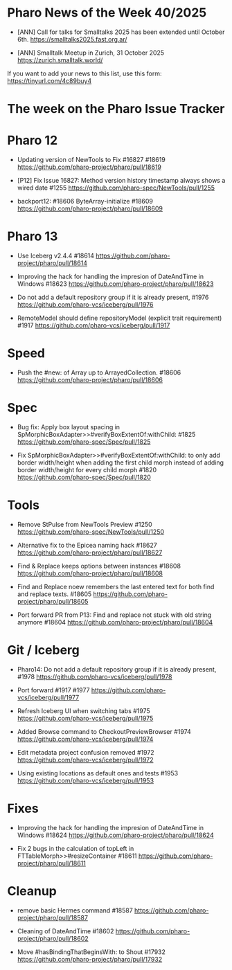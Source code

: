 # Pharo News of the Week 40/2025

- [ANN] Call for talks for Smalltalks 2025 has been extended until October 6th.
	https://smalltalks2025.fast.org.ar/

- [ANN] Smalltalk Meetup in Zurich, 31 October 2025 
	https://zurich.smalltalk.world/


If you want to add your news to this list, use this form: https://tinyurl.com/4c89buy4

# The week on the Pharo Issue Tracker


# Pharo 12

- Updating version of NewTools to Fix #16827 #18619
	https://github.com/pharo-project/pharo/pull/18619

- [P12] Fix Issue 16827: Method version history timestamp always shows a wired date #1255
	https://github.com/pharo-spec/NewTools/pull/1255
	
- backport12: #18606 ByteArray-initialize #18609
	https://github.com/pharo-project/pharo/pull/18609

# Pharo 13

- Use Iceberg v2.4.4 #18614
	https://github.com/pharo-project/pharo/pull/18614

- Improving the hack for handling the impresion of DateAndTime in Windows #18623
	https://github.com/pharo-project/pharo/pull/18623

- Do not add a default repository group if it is already present, #1976
	https://github.com/pharo-vcs/iceberg/pull/1976
	
- RemoteModel should define repositoryModel (explicit trait requirement) #1917
	https://github.com/pharo-vcs/iceberg/pull/1917
	
# Speed

- Push the #new: of Array up to ArrayedCollection. #18606
	https://github.com/pharo-project/pharo/pull/18606
	
# Spec

- Bug fix: Apply box layout spacing in SpMorphicBoxAdapter>>#verifyBoxExtentOf:withChild: #1825
	https://github.com/pharo-spec/Spec/pull/1825
	
- Fix SpMorphicBoxAdapter>>#verifyBoxExtentOf:withChild: to only add border width/height when adding the first child morph instead of adding border width/height for every child morph #1820
	https://github.com/pharo-spec/Spec/pull/1820
	
# Tools

- Remove StPulse from NewTools Preview #1250
	https://github.com/pharo-spec/NewTools/pull/1250
	
- Alternative fix to the Epicea naming hack #18627
	https://github.com/pharo-project/pharo/pull/18627
	
- Find & Replace keeps options between instances #18608
	https://github.com/pharo-project/pharo/pull/18608

- Find and Replace noew remembers the last entered text for both find and replace texts. #18605
	https://github.com/pharo-project/pharo/pull/18605
	
- Port forward PR from P13: Find and replace not stuck with old string anymore #18604
	https://github.com/pharo-project/pharo/pull/18604


# Git / Iceberg

- Pharo14: Do not add a default repository group if it is already present, #1978
	https://github.com/pharo-vcs/iceberg/pull/1978
	
- Port forward #1917 #1977
	https://github.com/pharo-vcs/iceberg/pull/1977

- Refresh Iceberg UI when switching tabs #1975
	https://github.com/pharo-vcs/iceberg/pull/1975
	
- Added Browse command to CheckoutPreviewBrowser #1974
	https://github.com/pharo-vcs/iceberg/pull/1974
	
- Edit metadata project confusion removed #1972
	https://github.com/pharo-vcs/iceberg/pull/1972
	
- Using existing locations as default ones and tests #1953
	https://github.com/pharo-vcs/iceberg/pull/1953
	
# Fixes

- Improving the hack for handling the impresion of DateAndTime in Windows #18624
	https://github.com/pharo-project/pharo/pull/18624
	
- Fix 2 bugs in the calculation of topLeft in FTTableMorph>>#resizeContainer #18611
	https://github.com/pharo-project/pharo/pull/18611

# Cleanup

- remove basic Hermes command #18587
	https://github.com/pharo-project/pharo/pull/18587

- Cleaning of DateAndTime #18602
	https://github.com/pharo-project/pharo/pull/18602

- Move #hasBindingThatBeginsWith: to Shout #17932
	https://github.com/pharo-project/pharo/pull/17932
	